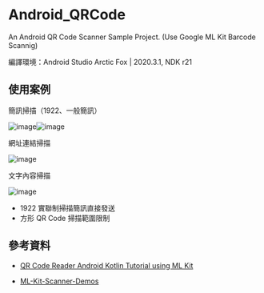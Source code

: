 # Android_QRCode

An Android QR Code Scanner Sample Project. (Use Google ML Kit Barcode Scannig)

編譯環境：Android Studio Arctic Fox | 2020.3.1, NDK r21

## 使用案例

簡訊掃描（1922、一般簡訊）

![image](https://github.com/yujung19930308/Android_QRCode/blob/main/qrcode_scan_1922.gif)![image](https://github.com/yujung19930308/Android_QRCode/blob/main/qrcode_scan_sms.gif)

網址連結掃描

![image](https://github.com/yujung19930308/Android_QRCode/blob/main/qrcode_scan_url.gif)

文字內容掃描

![image](https://github.com/yujung19930308/Android_QRCode/blob/main/qrcode_scan_text.gif)

* 1922 實聯制掃描簡訊直接發送
* 方形 QR Code 掃描範圍限制

## 參考資料

* [QR Code Reader Android Kotlin Tutorial using ML Kit](https://www.simplifiedcoding.net/qr-code-reader-android-kotlin/)

* [ML-Kit-Scanner-Demos](https://github.com/minkiapps/Firebase-HMS-ML-Kit-Scanner-Demo)
